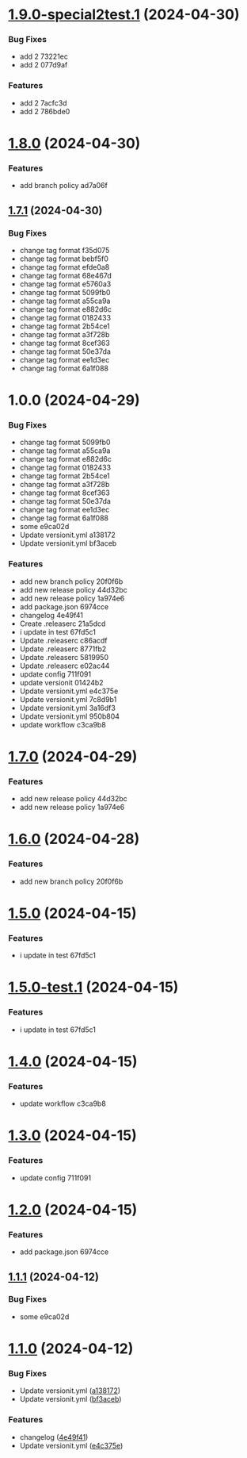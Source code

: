 # [1.9.0-special2test.1](https://github.com/alwaystom/version-test/compare/special2-v1.8.0...special2-v1.9.0-special2test.1) (2024-04-30)


### Bug Fixes

* add 2 73221ec
* add 2 077d9af


### Features

* add 2 7acfc3d
* add 2 786bde0

# [1.8.0](https://github.com/alwaystom/version-test/compare/v1.7.1...v1.8.0) (2024-04-30)


### Features

* add branch policy ad7a06f

## [1.7.1](https://github.com/alwaystom/version-test/compare/v1.7.0...v1.7.1) (2024-04-30)


### Bug Fixes

* change tag format f35d075
* change tag format bebf5f0
* change tag format efde0a8
* change tag format 68e467d
* change tag format e5760a3
* change tag format 5099fb0
* change tag format a55ca9a
* change tag format e882d6c
* change tag format 0182433
* change tag format 2b54ce1
* change tag format a3f728b
* change tag format 8cef363
* change tag format 50e37da
* change tag format ee1d3ec
* change tag format 6a1f088

# 1.0.0 (2024-04-29)


### Bug Fixes

* change tag format 5099fb0
* change tag format a55ca9a
* change tag format e882d6c
* change tag format 0182433
* change tag format 2b54ce1
* change tag format a3f728b
* change tag format 8cef363
* change tag format 50e37da
* change tag format ee1d3ec
* change tag format 6a1f088
* some e9ca02d
* Update versionit.yml a138172
* Update versionit.yml bf3aceb


### Features

* add new branch policy 20f0f6b
* add new release policy 44d32bc
* add new release policy 1a974e6
* add package.json 6974cce
* changelog 4e49f41
* Create .releaserc 21a5dcd
* i update in test 67fd5c1
* Update .releaserc c86acdf
* Update .releaserc 8771fb2
* Update .releaserc 5819950
* Update .releaserc e02ac44
* update config 711f091
* update versionit 01424b2
* Update versionit.yml e4c375e
* Update versionit.yml 7c8d9b1
* Update versionit.yml 3a16df3
* Update versionit.yml 950b804
* update workflow c3ca9b8

# [1.7.0](https://github.com/alwaystom/version-test/compare/v1.6.0...v1.7.0) (2024-04-29)


### Features

* add new release policy 44d32bc
* add new release policy 1a974e6

# [1.6.0](https://github.com/alwaystom/version-test/compare/v1.5.0...v1.6.0) (2024-04-28)


### Features

* add new branch policy 20f0f6b

# [1.5.0](https://github.com/alwaystom/version-test/compare/v1.4.0...v1.5.0) (2024-04-15)


### Features

* i update in test 67fd5c1

# [1.5.0-test.1](https://github.com/alwaystom/version-test/compare/v1.4.0...v1.5.0-test.1) (2024-04-15)


### Features

* i update in test 67fd5c1

# [1.4.0](https://github.com/alwaystom/version-test/compare/v1.3.0...v1.4.0) (2024-04-15)


### Features

* update workflow c3ca9b8

# [1.3.0](https://github.com/alwaystom/version-test/compare/v1.2.0...v1.3.0) (2024-04-15)


### Features

* update config 711f091

# [1.2.0](https://github.com/alwaystom/version-test/compare/v1.1.1...v1.2.0) (2024-04-15)


### Features

* add package.json 6974cce

## [1.1.1](https://github.com/alwaystom/version-test/compare/v1.1.0...v1.1.1) (2024-04-12)


### Bug Fixes

* some e9ca02d

# [1.1.0](https://github.com/alwaystom/version-test/compare/v1.0.0...v1.1.0) (2024-04-12)


### Bug Fixes

* Update versionit.yml ([a138172](https://github.com/alwaystom/version-test/commit/a1381724e659dbdb14b0ea861b3975c3336c9696))
* Update versionit.yml ([bf3aceb](https://github.com/alwaystom/version-test/commit/bf3aceb63bf01dfed990f516c68092264eb3889e))


### Features

* changelog ([4e49f41](https://github.com/alwaystom/version-test/commit/4e49f414368c2ac8f0508fc2bd64bc2413e1a072))
* Update versionit.yml ([e4c375e](https://github.com/alwaystom/version-test/commit/e4c375ee7e6259f9bd1bb3a452b238015a8c9478))
